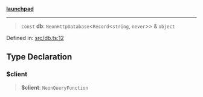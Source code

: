 [**launchpad**](index.md)

***

> `const` **db**: `NeonHttpDatabase`\<`Record`\<`string`, `never`\>\> & `object`

Defined in: [src/db.ts:12](https://github.com/victorbratov/launchpad/blob/3cec89d9fa4be2794c552b4b2e488c08b6798868/src/db.ts#L12)

## Type Declaration

### $client

> **$client**: `NeonQueryFunction`

